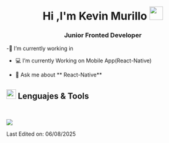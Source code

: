 <h1 align="center"><b>Hi ,I'm Kevin Murillo </b><img src="https://media.giphy.com/media/hvRJCLFzcasrR4ia7z/giphy.gif" width="35"></h1>
<h3 align="center">Junior Fronted Developer</h3>

-🔭 I’m currently working in <a href="https://www.informaticacreativa.net" target="blank" > </a>

- 💻 I’m currently Working on Mobile App(React-Native)

- 💬 Ask me about ** React-Native**



## <img src="https://media2.giphy.com/media/QssGEmpkyEOhBCb7e1/giphy.gif?cid=ecf05e47a0n3gi1bfqntqmob8g9aid1oyj2wr3ds3mg700bl&rid=giphy.gif" width ="25"><b> Lenguajes & Tools </b>
<br>
<p align="left">
  <a href="https://skillicons.dev">
    <img src="https://skillicons.dev/icons?i=github,git,css,html,supabase,express,figma,js,postgres,mysql,nodejs,postman,react,tailwind,ts,vscode,net,cs,laravel,php,vite,kotlin,expo&perline=14" />
  </a>
</p>


Last Edited on: 06/08/2025
